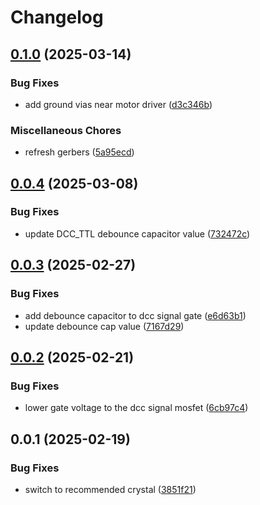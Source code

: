 # Changelog

## [0.1.0](https://github.com/mikesmitty/rp24-dcc-decoder/compare/rp2350-decoder-v0.0.4...rp2350-decoder-v0.1.0) (2025-03-14)


### Bug Fixes

* add ground vias near motor driver ([d3c346b](https://github.com/mikesmitty/rp24-dcc-decoder/commit/d3c346b67aaa05e254f0cf5fc2168e786e9e2e42))


### Miscellaneous Chores

* refresh gerbers ([5a95ecd](https://github.com/mikesmitty/rp24-dcc-decoder/commit/5a95ecdd13cb824ea14429b33e8ac43790169a54))

## [0.0.4](https://github.com/mikesmitty/rp24-dcc-decoder/compare/rp2350-decoder-v0.0.3...rp2350-decoder-v0.0.4) (2025-03-08)


### Bug Fixes

* update DCC_TTL debounce capacitor value ([732472c](https://github.com/mikesmitty/rp24-dcc-decoder/commit/732472c98f50376903bb764d93151fdd62facd41))

## [0.0.3](https://github.com/mikesmitty/rp24-dcc-decoder/compare/rp2350-decoder-v0.0.2...rp2350-decoder-v0.0.3) (2025-02-27)


### Bug Fixes

* add debounce capacitor to dcc signal gate ([e6d63b1](https://github.com/mikesmitty/rp24-dcc-decoder/commit/e6d63b166735f56c2b0e96776631d385dbaa79c0))
* update debounce cap value ([7167d29](https://github.com/mikesmitty/rp24-dcc-decoder/commit/7167d2950df77b2c3e97060f00c1a36faaa49821))

## [0.0.2](https://github.com/mikesmitty/rp24-dcc-decoder/compare/rp2350-decoder-v0.0.1...rp2350-decoder-v0.0.2) (2025-02-21)


### Bug Fixes

* lower gate voltage to the dcc signal mosfet ([6cb97c4](https://github.com/mikesmitty/rp24-dcc-decoder/commit/6cb97c431d6f1eea73aafedfe1a02bb732defedf))

## 0.0.1 (2025-02-19)


### Bug Fixes

* switch to recommended crystal ([3851f21](https://github.com/mikesmitty/rp24-dcc-decoder/commit/3851f218dc31737b537c2cfd6a0378fb10ac53e3))
